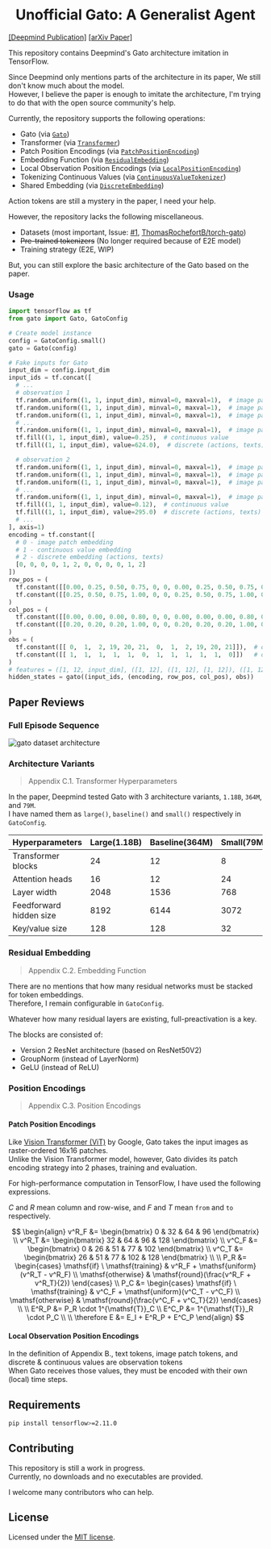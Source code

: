 <h1 align="center">Unofficial Gato: A Generalist Agent</h1>

[[Deepmind Publication]](https://www.deepmind.com/publications/a-generalist-agent)
[[arXiv Paper]](https://arxiv.org/pdf/2205.06175.pdf)

This repository contains Deepmind's Gato architecture imitation in TensorFlow.

Since Deepmind only mentions parts of the architecture in its paper, We still don't know much about the model.<br>
However, I believe the paper is enough to imitate the architecture, I'm trying to do that with the open source community's help.

Currently, the repository supports the following operations:
- Gato (via [`Gato`](https://github.com/OrigamiDream/gato/blob/main/gato/models/__init__.py#L12))
- Transformer (via [`Transformer`](https://github.com/OrigamiDream/gato/blob/main/gato/models/__init__.py#L61))
- Patch Position Encodings (via [`PatchPositionEncoding`](https://github.com/OrigamiDream/gato/blob/main/gato/models/embedding.py#L38))
- Embedding Function (via [`ResidualEmbedding`](https://github.com/OrigamiDream/gato/blob/main/gato/models/embedding.py#L139))
- Local Observation Position Encodings (via [`LocalPositionEncoding`](https://github.com/OrigamiDream/gato/blob/main/gato/models/embedding.py#L199))
- Tokenizing Continuous Values (via [`ContinuousValueTokenizer`](https://github.com/OrigamiDream/gato/blob/main/gato/models/tokenizers.py#L30))
- Shared Embedding (via [`DiscreteEmbedding`](https://github.com/OrigamiDream/gato/blob/main/gato/models/embedding.py#L237))

Action tokens are still a mystery in the paper, I need your help.

However, the repository lacks the following miscellaneous.
- Datasets (most important, Issue: [#1](https://github.com/OrigamiDream/gato/issues/1), [ThomasRochefortB/torch-gato](https://github.com/ThomasRochefortB/torch-gato/blob/main/datasets/README.md))
- <s>Pre-trained tokenizers</s> (No longer required because of E2E model)
- Training strategy (E2E, WIP)

But, you can still explore the basic architecture of the Gato based on the paper.

### Usage
```python
import tensorflow as tf
from gato import Gato, GatoConfig

# Create model instance
config = GatoConfig.small()
gato = Gato(config)

# Fake inputs for Gato
input_dim = config.input_dim
input_ids = tf.concat([
  # ...
  # observation 1
  tf.random.uniform((1, 1, input_dim), minval=0, maxval=1),  # image patch 0
  tf.random.uniform((1, 1, input_dim), minval=0, maxval=1),  # image patch 1
  tf.random.uniform((1, 1, input_dim), minval=0, maxval=1),  # image patch 2
  # ...
  tf.random.uniform((1, 1, input_dim), minval=0, maxval=1),  # image patch 19
  tf.fill((1, 1, input_dim), value=0.25),  # continuous value
  tf.fill((1, 1, input_dim), value=624.0),  # discrete (actions, texts)

  # observation 2
  tf.random.uniform((1, 1, input_dim), minval=0, maxval=1),  # image patch 0
  tf.random.uniform((1, 1, input_dim), minval=0, maxval=1),  # image patch 1
  tf.random.uniform((1, 1, input_dim), minval=0, maxval=1),  # image patch 2
  # ...
  tf.random.uniform((1, 1, input_dim), minval=0, maxval=1),  # image patch 19
  tf.fill((1, 1, input_dim), value=0.12),  # continuous value
  tf.fill((1, 1, input_dim), value=295.0)  # discrete (actions, texts)
  # ...
], axis=1)
encoding = tf.constant([
  # 0 - image patch embedding
  # 1 - continuous value embedding
  # 2 - discrete embedding (actions, texts)
  [0, 0, 0, 0, 1, 2, 0, 0, 0, 0, 1, 2]
])
row_pos = (
  tf.constant([[0.00, 0.25, 0.50, 0.75, 0, 0, 0.00, 0.25, 0.50, 0.75, 0, 0]]),  # pos_from
  tf.constant([[0.25, 0.50, 0.75, 1.00, 0, 0, 0.25, 0.50, 0.75, 1.00, 0, 0]])   # pos_to
)
col_pos = (
  tf.constant([[0.00, 0.00, 0.00, 0.80, 0, 0, 0.00, 0.00, 0.00, 0.80, 0, 0]]),  # pos_from
  tf.constant([[0.20, 0.20, 0.20, 1.00, 0, 0, 0.20, 0.20, 0.20, 1.00, 0, 0]])   # pos_to
)
obs = (
  tf.constant([[ 0,  1,  2, 19, 20, 21,  0,  1,  2, 19, 20, 21]]),  # obs token
  tf.constant([[ 1,  1,  1,  1,  1,  0,  1,  1,  1,  1,  1,  0]])   # obs token masking (for action tokens)
)
# features = ([1, 12, input_dim], ([1, 12], ([1, 12], [1, 12]), ([1, 12], [1, 12]), ([1, 2], [1, 12])))
hidden_states = gato((input_ids, (encoding, row_pos, col_pos), obs))
```


## Paper Reviews

### Full Episode Sequence

<picture>
    <source media="(prefers-color-scheme: dark)" srcset="https://user-images.githubusercontent.com/5837620/175756389-31d183c9-054e-4829-93a6-df79781ca212.png">
    <img alt="gato dataset architecture" src="https://user-images.githubusercontent.com/5837620/175756409-75605dbc-7756-4509-ba93-c0ad08eea309.png">
</picture>

### Architecture Variants

> Appendix C.1. Transformer Hyperparameters

In the paper, Deepmind tested Gato with 3 architecture variants, `1.18B`, `364M`, and `79M`.<br>
I have named them as `large()`, `baseline()` and `small()` respectively in `GatoConfig`.

| Hyperparameters          | Large(1.18B) | Baseline(364M) | Small(79M) |
|--------------------------|--------------|----------------|------------|
| Transformer blocks       | 24           | 12             | 8          |
| Attention heads          | 16           | 12             | 24         |
| Layer width              | 2048         | 1536           | 768        |
| Feedforward hidden size  | 8192         | 6144           | 3072       |
| Key/value size           | 128          | 128            | 32         |


### Residual Embedding

> Appendix C.2. Embedding Function

There are no mentions that how many residual networks must be stacked for token embeddings.<br>
Therefore, I remain configurable in `GatoConfig`.

Whatever how many residual layers are existing, full-preactivation is a key.

The blocks are consisted of:
- Version 2 ResNet architecture (based on ResNet50V2)
- GroupNorm (instead of LayerNorm)
- GeLU (instead of ReLU)

### Position Encodings

> Appendix C.3. Position Encodings

#### Patch Position Encodings

Like [Vision Transformer (ViT)](https://github.com/google-research/vision_transformer) by Google, Gato takes the input images as raster-ordered 16x16 patches.<br>
Unlike the Vision Transformer model, however, Gato divides its patch encoding strategy into 2 phases, training and evaluation.

For high-performance computation in TensorFlow, I have used the following expressions.

$C$ and $R$ mean column and row-wise, and $F$ and $T$ mean `from` and `to` respectively.

$$
\begin{align}
  v^R_F &= \begin{bmatrix}
    0 & 32 & 64 & 96
  \end{bmatrix} \\
  v^R_T &= \begin{bmatrix}
    32 & 64 & 96 & 128
  \end{bmatrix} \\
  v^C_F &= \begin{bmatrix}
    0 & 26 & 51 & 77 & 102
  \end{bmatrix} \\
  v^C_T &= \begin{bmatrix}
    26 & 51 & 77 & 102 & 128
  \end{bmatrix} \\
  \\
  P_R &= \begin{cases}
    \mathsf{if} \ \mathsf{training} & v^R_F + \mathsf{uniform}(v^R_T - v^R_F) \\
    \mathsf{otherwise} & \mathsf{round}(\frac{v^R_F + v^R_T}{2})
  \end{cases} \\
  P_C &= \begin{cases}
    \mathsf{if} \ \mathsf{training} & v^C_F + \mathsf{uniform}(v^C_T - v^C_F) \\
    \mathsf{otherwise} & \mathsf{round}(\frac{v^C_F + v^C_T}{2})
  \end{cases} \\
  \\
  E^R_P &= P_R \cdot 1^{\mathsf{T}}_C \\
  E^C_P &= 1^{\mathsf{T}}_R \cdot P_C \\
  \\
  \therefore E &= E_I + E^R_P + E^C_P
\end{align}
$$

#### Local Observation Position Encodings

In the definition of Appendix B., text tokens, image patch tokens, and discrete & continuous values are observation tokens<br>
When Gato receives those values, they must be encoded with their own (local) time steps.

## Requirements

```bash
pip install tensorflow>=2.11.0
```

## Contributing

This repository is still a work in progress.<br>
Currently, no downloads and no executables are provided.

I welcome many contributors who can help.

## License
Licensed under the [MIT license](https://github.com/OrigamiDream/gato/blob/main/LICENSE).
